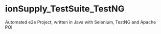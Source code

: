 # ionSupply_TestSuite_TestNG
Automated e2e Project, written in Java with Selenium, TestNG and Apache POI
